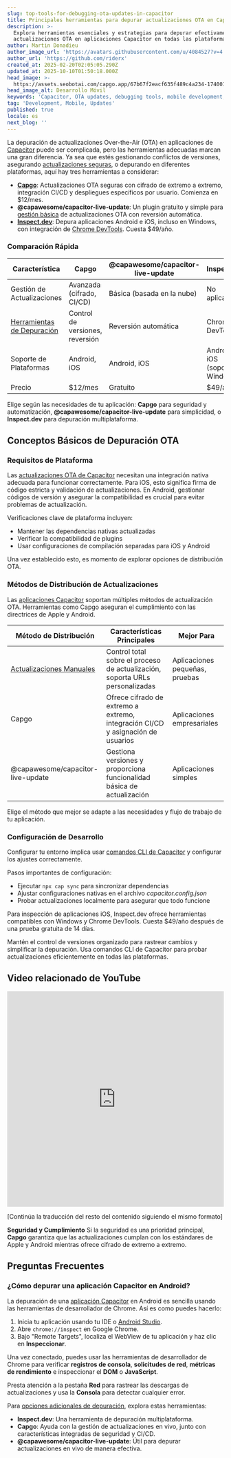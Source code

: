 ```yaml
---
slug: top-tools-for-debugging-ota-updates-in-capacitor
title: Principales herramientas para depurar actualizaciones OTA en Capacitor
description: >-
  Explora herramientas esenciales y estrategias para depurar efectivamente
  actualizaciones OTA en aplicaciones Capacitor en todas las plataformas.
author: Martin Donadieu
author_image_url: 'https://avatars.githubusercontent.com/u/4084527?v=4'
author_url: 'https://github.com/riderx'
created_at: 2025-02-20T02:05:05.290Z
updated_at: 2025-10-10T01:50:18.000Z
head_image: >-
  https://assets.seobotai.com/capgo.app/67b67f2eacf635f489c4a234-1740017141105.jpg
head_image_alt: Desarrollo Móvil
keywords: 'Capacitor, OTA updates, debugging tools, mobile development, app updates'
tag: 'Development, Mobile, Updates'
published: true
locale: es
next_blog: ''
---
```

La depuración de actualizaciones Over-the-Air (OTA) en aplicaciones de [Capacitor](https://capacitorjs.com/) puede ser complicada, pero las herramientas adecuadas marcan una gran diferencia. Ya sea que estés gestionando conflictos de versiones, asegurando [actualizaciones seguras](https://capgo.app/docs/plugin/cloud-mode/hybrid-update/), o depurando en diferentes plataformas, aquí hay tres herramientas a considerar:

-   **[Capgo](https://capgo.app/)**: Actualizaciones OTA seguras con cifrado de extremo a extremo, integración CI/CD y despliegues específicos por usuario. Comienza en $12/mes.
-   **@capawesome/capacitor-live-update**: Un plugin gratuito y simple para [gestión básica](https://capgo.app/docs/plugin/cloud-mode/manual-update/) de actualizaciones OTA con reversión automática.
-   **[Inspect.dev](https://inspect.dev/)**: Depura aplicaciones Android e iOS, incluso en Windows, con integración de [Chrome DevTools](https://developer.chrome.com/docs/devtools). Cuesta $49/año.

### Comparación Rápida

| Característica | Capgo | @capawesome/capacitor-live-update | Inspect.dev |
| --- | --- | --- | --- |
| Gestión de Actualizaciones | Avanzada (cifrado, CI/CD) | Básica (basada en la nube) | No aplicable |
| [Herramientas de Depuración](https://capgo.app/docs/plugin/debugging/) | Control de versiones, reversión | Reversión automática | Chrome DevTools |
| Soporte de Plataformas | Android, iOS | Android, iOS | Android, iOS (soporte Windows) |
| Precio | $12/mes | Gratuito | $49/año |

Elige según las necesidades de tu aplicación: **Capgo** para seguridad y automatización, **@capawesome/capacitor-live-update** para simplicidad, o **Inspect.dev** para depuración multiplataforma.

## Conceptos Básicos de Depuración OTA

### Requisitos de Plataforma

Las [actualizaciones OTA de Capacitor](https://capgo.app/ja/) necesitan una integración nativa adecuada para funcionar correctamente. Para iOS, esto significa firma de código estricta y validación de actualizaciones. En Android, gestionar códigos de versión y asegurar la compatibilidad es crucial para evitar problemas de actualización.

Verificaciones clave de plataforma incluyen:

-   Mantener las dependencias nativas actualizadas
-   Verificar la compatibilidad de plugins
-   Usar configuraciones de compilación separadas para iOS y Android

Una vez establecido esto, es momento de explorar opciones de distribución OTA.

### Métodos de Distribución de Actualizaciones

Las [aplicaciones Capacitor](https://capgo.app/blog/capacitor-comprehensive-guide/) soportan múltiples métodos de actualización OTA. Herramientas como Capgo aseguran el cumplimiento con las directrices de Apple y Android.

| Método de Distribución | Características Principales | Mejor Para |
| --- | --- | --- |
| [Actualizaciones Manuales](https://capgo.app/docs/plugin/cloud-mode/manual-update/) | Control total sobre el proceso de actualización, soporta URLs personalizadas | Aplicaciones pequeñas, pruebas |
| Capgo | Ofrece cifrado de extremo a extremo, integración CI/CD y asignación de usuarios | Aplicaciones empresariales |
| @capawesome/capacitor-live-update | Gestiona versiones y proporciona funcionalidad básica de actualización | Aplicaciones simples |

Elige el método que mejor se adapte a las necesidades y flujo de trabajo de tu aplicación.

### Configuración de Desarrollo

Configurar tu entorno implica usar [comandos CLI de Capacitor](https://capgo.app/docs/cli/commands/) y configurar los ajustes correctamente.

Pasos importantes de configuración:

-   Ejecutar `npx cap sync` para sincronizar dependencias
-   Ajustar configuraciones nativas en el archivo _capacitor.config.json_
-   Probar actualizaciones localmente para asegurar que todo funcione

Para inspección de aplicaciones iOS, Inspect.dev ofrece herramientas compatibles con Windows y Chrome DevTools. Cuesta $49/año después de una prueba gratuita de 14 días.

Mantén el control de versiones organizado para rastrear cambios y simplificar la depuración. Usa comandos CLI de Capacitor para probar actualizaciones eficientemente en todas las plataformas.

## Video relacionado de YouTube

<iframe src="https://www.youtube.com/embed/HmXM5t8DIPA" aria-label="YouTube video player" frameborder="0" allow="accelerometer; autoplay; clipboard-write; encrypted-media; gyroscope; picture-in-picture; web-share" referrerpolicy="strict-origin-when-cross-origin" style="width: 100%; height: 500px;" allowfullscreen></iframe>

[Continúa la traducción del resto del contenido siguiendo el mismo formato]

**Seguridad y Cumplimiento**
Si la seguridad es una prioridad principal, **Capgo** garantiza que las actualizaciones cumplan con los estándares de Apple y Android mientras ofrece cifrado de extremo a extremo.

## Preguntas Frecuentes

### ¿Cómo depurar una aplicación Capacitor en Android?

La depuración de una [aplicación Capacitor](https://capgo.app/plugins/ivs-player/) en Android es sencilla usando las herramientas de desarrollador de Chrome. Así es como puedes hacerlo:

1. Inicia tu aplicación usando tu IDE o [Android Studio](https://developer.android.com/studio).
2. Abre `chrome://inspect` en Google Chrome.
3. Bajo "Remote Targets", localiza el WebView de tu aplicación y haz clic en **Inspeccionar**.

Una vez conectado, puedes usar las herramientas de desarrollador de Chrome para verificar **registros de consola**, **solicitudes de red**, **métricas de rendimiento** e inspeccionar el **DOM** o **JavaScript**.

Presta atención a la pestaña **Red** para rastrear las descargas de actualizaciones y usa la **Consola** para detectar cualquier error.

Para [opciones adicionales de depuración](https://capgo.app/docs/plugin/debugging/), explora estas herramientas:

- **Inspect.dev**: Una herramienta de depuración multiplataforma.
- **Capgo**: Ayuda con la gestión de actualizaciones en vivo, junto con características integradas de seguridad y CI/CD.
- **@capawesome/capacitor-live-update**: Útil para depurar actualizaciones en vivo de manera efectiva.
